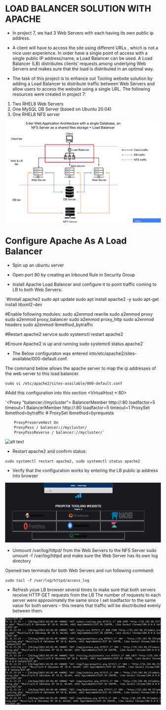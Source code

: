 # LOAD BALANCER SOLUTION WITH APACHE

- In project 7, we had 3 Web Servers with each having its own public ip address.

- A client will have to access the site using different URLs , which is not a nice user experience. In order have a single point of access with a single public IP address/name, a Load Balancer can be used.
A Load Balancer (LB) distributes clients’ requests among underlying Web Servers and makes sure that the load is distributed in an optimal way.

- The task of this project is to enhance out Tooling website solution by adding a Load Balancer to distribute traffic between Web Servers and allow users to access the website using a single URL.
The following resources were created in project 7:

1. Two RHEL8 Web Servers
2. One MySQL DB Server (based on Ubuntu 20.04)
3. One RHEL8 NFS server


![alt text](./Images/pic%200.png)


# Configure Apache As A Load Balancer

- Spin up an ubuntu server

- Open port 80 by creating an Inbound Rule in Security Group

- Install Apache Load Balancer and configure it to point traffic coming to LB to both Web Servers:

 `#Install apache2
 sudo apt update
 sudo apt install apache2 -y
 sudo apt-get install libxml2-dev

 #Enable following modules:
 sudo a2enmod rewrite
 sudo a2enmod proxy
 sudo a2enmod proxy_balancer
 sudo a2enmod proxy_http
 sudo a2enmod headers
 sudo a2enmod lbmethod_bytraffic

 #Restart apache2 service
 sudo systemctl restart apache2

 #Ensure Apache2 is up and running
 sudo systemctl status apache2`

- The Below configuraton was entered into/etc/apache2/sites-available/000-default.conf.

The command below allows the apache server to map the ip addresses of the web server to this load balancer.

 `sudo vi /etc/apache2/sites-available/000-default.conf`

#Add this configuration into this section <VirtualHost *:80>  </VirtualHost>

 `<Proxy "balancer://mycluster">
               BalancerMember http://<WebServer1-Private-IP-Address>:80 loadfactor=5 timeout=1
               BalancerMember http://<WebServer2-Private-IP-Address>:80 loadfactor=5 timeout=1
               ProxySet lbmethod=bytraffic
               # ProxySet lbmethod=byrequests
        </Proxy>

        ProxyPreserveHost On
        ProxyPass / balancer://mycluster/
        ProxyPassReverse / balancer://mycluster/`

![alt text](./Images/pic%201G.png)        

- Restart apache2 and confirm status:

 `sudo systemctl restart apache2, sudo systemctl status apache2`

- Verify that the configuration works by entering the LB public ip address into browser

![alt text](./Images/pic%200.1.png)

- Unmount /var/log/httpd/ from the Web Servers to the NFS Server sudo umount -f /var/log/httpd and make sure the Web Server has its own log directory

Opened two terminals for both Web Servers and run following command:

 `sudo tail -f /var/log/httpd/access_log`

- Refresh youe LB browser several times to make sure that both servers receive HTTP GET requests from the LB
The number of requests to each server were approximately the same since I set loadfactor to the same value for both servers – this means that traffic will be disctributed evenly between them.

![alt text](./Images/pic%200.2.png)